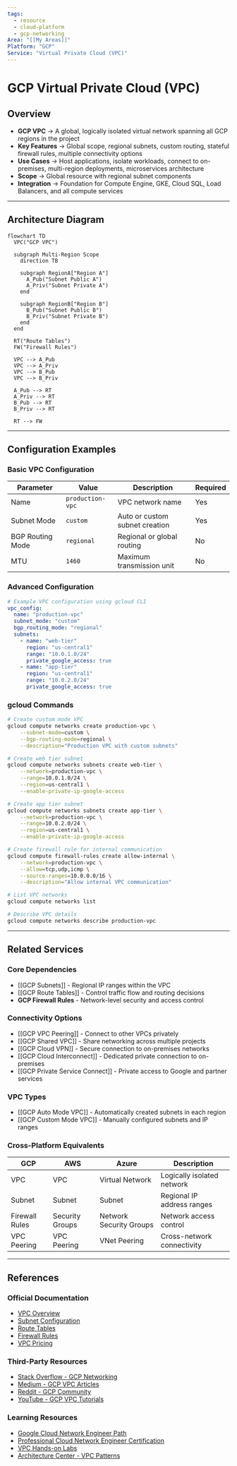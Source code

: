 ```yaml
---
tags:
  - resource
  - cloud-platform
  - gcp-networking
Area: "[[My Areas]]"
Platform: "GCP"
Service: "Virtual Private Cloud (VPC)"
---
```


# GCP Virtual Private Cloud (VPC)

## Overview

- **GCP VPC** → A global, logically isolated virtual network spanning all GCP regions in the project
- **Key Features** → Global scope, regional subnets, custom routing, stateful firewall rules, multiple connectivity options
- **Use Cases** → Host applications, isolate workloads, connect to on-premises, multi-region deployments, microservices architecture
- **Scope** → Global resource with regional subnet components
- **Integration** → Foundation for Compute Engine, GKE, Cloud SQL, Load Balancers, and all compute services

---

## Architecture Diagram

```mermaid
flowchart TD
  VPC("GCP VPC")

  subgraph Multi-Region Scope
    direction TB

    subgraph RegionA["Region A"]
      A_Pub("Subnet Public A")
      A_Priv("Subnet Private A")
    end

    subgraph RegionB["Region B"]
      B_Pub("Subnet Public B")
      B_Priv("Subnet Private B")
    end
  end

  RT("Route Tables")
  FW("Firewall Rules")

  VPC --> A_Pub
  VPC --> A_Priv
  VPC --> B_Pub
  VPC --> B_Priv

  A_Pub --> RT
  A_Priv --> RT
  B_Pub --> RT
  B_Priv --> RT

  RT --> FW
```


---

## Configuration Examples

### Basic VPC Configuration
| Parameter | Value | Description | Required |
|-----------|-------|-------------|----------|
| Name | `production-vpc` | VPC network name | Yes |
| Subnet Mode | `custom` | Auto or custom subnet creation | Yes |
| BGP Routing Mode | `regional` | Regional or global routing | No |
| MTU | `1460` | Maximum transmission unit | No |

### Advanced Configuration
```yaml
# Example VPC configuration using gcloud CLI
vpc_config:
  name: "production-vpc"
  subnet_mode: "custom"
  bgp_routing_mode: "regional"
  subnets:
    - name: "web-tier"
      region: "us-central1"
      range: "10.0.1.0/24"
      private_google_access: true
    - name: "app-tier"
      region: "us-central1"
      range: "10.0.2.0/24"
      private_google_access: true
```

### gcloud Commands
```bash
# Create custom mode VPC
gcloud compute networks create production-vpc \
    --subnet-mode=custom \
    --bgp-routing-mode=regional \
    --description="Production VPC with custom subnets"

# Create web tier subnet
gcloud compute networks subnets create web-tier \
    --network=production-vpc \
    --range=10.0.1.0/24 \
    --region=us-central1 \
    --enable-private-ip-google-access

# Create app tier subnet
gcloud compute networks subnets create app-tier \
    --network=production-vpc \
    --range=10.0.2.0/24 \
    --region=us-central1 \
    --enable-private-ip-google-access

# Create firewall rule for internal communication
gcloud compute firewall-rules create allow-internal \
    --network=production-vpc \
    --allow=tcp,udp,icmp \
    --source-ranges=10.0.0.0/16 \
    --description="Allow internal VPC communication"

# List VPC networks
gcloud compute networks list

# Describe VPC details
gcloud compute networks describe production-vpc
```

---

## Related Services

### Core Dependencies
- [[GCP Subnets]] - Regional IP ranges within the VPC
- [[GCP Route Tables]] - Control traffic flow and routing decisions
- **GCP Firewall Rules** - Network-level security and access control

### Connectivity Options
- [[GCP VPC Peering]] - Connect to other VPCs privately
- [[GCP Shared VPC]] - Share networking across multiple projects
- [[GCP Cloud VPN]] - Secure connection to on-premises networks
- [[GCP Cloud Interconnect]] - Dedicated private connection to on-premises
- [[GCP Private Service Connect]] - Private access to Google and partner services

### VPC Types
- [[GCP Auto Mode VPC]] - Automatically created subnets in each region
- [[GCP Custom Mode VPC]] - Manually configured subnets and IP ranges

### Cross-Platform Equivalents
| GCP | AWS | Azure | Description |
|-----|-----|-------|-------------|
| VPC | VPC | Virtual Network | Logically isolated network |
| Subnet | Subnet | Subnet | Regional IP address ranges |
| Firewall Rules | Security Groups | Network Security Groups | Network access control |
| VPC Peering | VPC Peering | VNet Peering | Cross-network connectivity |

---

## References

### Official Documentation
- [VPC Overview](https://cloud.google.com/vpc/docs/vpc)
- [Subnet Configuration](https://cloud.google.com/vpc/docs/subnets)
- [Route Tables](https://cloud.google.com/vpc/docs/routes)
- [Firewall Rules](https://cloud.google.com/vpc/docs/firewalls)
- [VPC Pricing](https://cloud.google.com/vpc/pricing)

### Third-Party Resources
- [Stack Overflow - GCP Networking](https://stackoverflow.com/questions/tagged/google-cloud-networking)
- [Medium - GCP VPC Articles](https://medium.com/tag/google-cloud-vpc)
- [Reddit - GCP Community](https://reddit.com/r/googlecloud)
- [YouTube - GCP VPC Tutorials](https://youtube.com/results?search_query=gcp+vpc+tutorial)

### Learning Resources
- [Google Cloud Network Engineer Path](https://cloud.google.com/training/networking)
- [Professional Cloud Network Engineer Certification](https://cloud.google.com/certification/cloud-network-engineer)
- [VPC Hands-on Labs](https://cloud.google.com/training/courses/networking-gcp)
- [Architecture Center - VPC Patterns](https://cloud.google.com/architecture/best-practices-vpc-design)